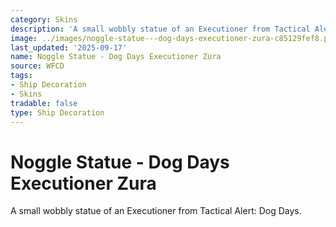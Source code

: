 ```yaml
---
category: Skins
description: 'A small wobbly statue of an Executioner from Tactical Alert: Dog Days.'
image: ../images/noggle-statue---dog-days-executioner-zura-c85129fef8.png
last_updated: '2025-09-17'
name: Noggle Statue - Dog Days Executioner Zura
source: WFCD
tags:
- Ship Decoration
- Skins
tradable: false
type: Ship Decoration
---
```


# Noggle Statue - Dog Days Executioner Zura

A small wobbly statue of an Executioner from Tactical Alert: Dog Days.


